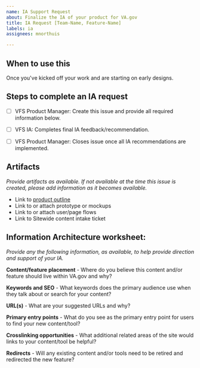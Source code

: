 ```yaml
---
name: IA Support Request
about: Finalize the IA of your product for VA.gov
title: IA Request [Team-Name, Feature-Name]
labels: ia
assignees: mnorthuis

---
```

## When to use this 
Once you've kicked off your work and are starting on early designs. 

## Steps to complete an IA request

- [ ] VFS Product Manager: Create this issue and provide all required information below.
- [ ] VFS IA: Completes final IA feedback/recommendation.
- [ ] VFS Product Manager: Closes issue once all IA recommendations are implemented.


## Artifacts
*Provide artifacts as available. If not available at the time this issue is created, please add information as it becomes available.*

- Link to [product outline](https://github.com/department-of-veterans-affairs/va.gov-team/blob/master/platform/product-management/product-outline-template.md)
- Link to or attach prototype or mockups
- Link to or attach user/page flows
- Link to Sitewide content intake ticket 

## Information Architecture worksheet:
*Provide any the following information, as available, to help provide direction and support of your IA.*

**Content/feature placement** - Where do you believe this content and/or feature should live within VA.gov and why?

**Keywords and SEO** - What keywords does the primary audience use when they talk about or search for your content?

**URL(s)** - What are your suggested URLs and why?

**Primary entry points** - What do you see as the primary entry point for users to find your new content/tool?  

**Crosslinking opportunities** - What additional related areas of the site would links to your content/tool be helpful?

**Redirects** - Will any existing content and/or tools need to be retired and redirected the new feature?



